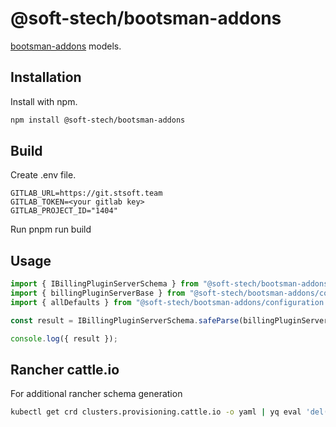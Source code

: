 # @soft-stech/bootsman-addons

[bootsman-addons](https://bootsman.tech/) models.

## Installation

Install with npm.

```sh
npm install @soft-stech/bootsman-addons
```

## Build

Create .env file.

```
GITLAB_URL=https://git.stsoft.team
GITLAB_TOKEN=<your gitlab key>
GITLAB_PROJECT_ID="1404"
```

Run pnpm run build

## Usage

```js
import { IBillingPluginServerSchema } from "@soft-stech/bootsman-addons/configuration.bootsman.tech/v1alpha1/BillingPluginServer.schema";
import { billingPluginServerBase } from "@soft-stech/bootsman-addons/configuration.bootsman.tech/v1alpha1/BillingPluginServer.base";
import { allDefaults } from "@soft-stech/bootsman-addons/configuration.bootsman.tech/v1alpha1/all.base";

const result = IBillingPluginServerSchema.safeParse(billingPluginServerBase);

console.log({ result });
```

## Rancher cattle.io

For additional rancher schema generation

```bash
kubectl get crd clusters.provisioning.cattle.io -o yaml | yq eval 'del(.status, .metadata.creationTimestamp, .metadata.resourceVersion, .metadata.uid, .metadata.generation)' > crds/cattle.io/clusters.provisioning.cattle.io.yaml
```
